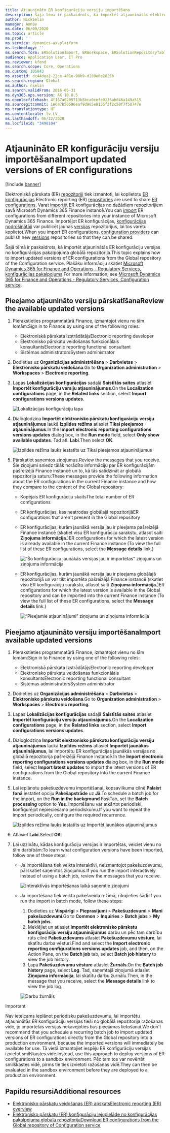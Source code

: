 ```yaml
---
title: Atjaunināto ER konfigurāciju versiju importēšana
description: Šajā tēmā ir paskaidrots, kā importēt atjauninātās elektronisko pārskatu (ER) konfigurāciju versijas no konfigurācijas pakalpojuma globālā repozitorija.
author: NickSelin
manager: AnnBe
ms.date: 06/09/2020
ms.topic: article
ms.prod: ''
ms.service: dynamics-ax-platform
ms.technology: ''
ms.search.form: ERSolutionImport, ERWorkspace, ERSolutionRepositoryTable
audience: Application User, IT Pro
ms.reviewer: kfend
ms.search.scope: Core, Operations
ms.custom: 105843
ms.assetid: dc44dea2-22ce-401e-98b9-d289e0e2825b
ms.search.region: Global
ms.author: nselin
ms.search.validFrom: 2016-05-31
ms.dyn365.ops.version: AX 10.0.5
ms.openlocfilehash: 4f167a0209713b5bca0cefe0135abd46a149a515
ms.sourcegitcommit: 1e6a7b50596eaf9d965e0155f3f2c50f7f50747e
ms.translationtype: HT
ms.contentlocale: lv-LV
ms.lasthandoff: 06/22/2020
ms.locfileid: "3498104"
---
```

# <a name="import-updated-versions-of-er-configurations"></a><span data-ttu-id="bb9f5-103">Atjaunināto ER konfigurāciju versiju importēšana</span><span class="sxs-lookup"><span data-stu-id="bb9f5-103">Import updated versions of ER configurations</span></span>

[!include [banner](../includes/banner.md)]

<span data-ttu-id="bb9f5-104">Elektroniskā pārskata (ER) [repozitoriji](general-electronic-reporting.md#Repository) tiek izmantoti, lai koplietotu [ER konfigurācijas](general-electronic-reporting.md#Configuration).</span><span class="sxs-lookup"><span data-stu-id="bb9f5-104">Electronic reporting (ER) [repositories](general-electronic-reporting.md#Repository) are used to share [ER configurations](general-electronic-reporting.md#Configuration).</span></span> <span data-ttu-id="bb9f5-105">Varat [importēt](download-electronic-reporting-configuration-lcs.md) ER konfigurācijas no dažādiem repozitorijiem savā Microsoft Dynamics 365 Finance instancē.</span><span class="sxs-lookup"><span data-stu-id="bb9f5-105">You can [import](download-electronic-reporting-configuration-lcs.md) ER configurations from different repositories into your instance of Microsoft Dynamics 365 Finance.</span></span> <span data-ttu-id="bb9f5-106">Importējot ER konfigurācijas, [konfigurācijas nodrošinātāji](general-electronic-reporting.md#Provider) var publicēt jaunas [versijas](general-electronic-reporting.md#component-versioning) repozitorijus, lai tos varētu koplietot.</span><span class="sxs-lookup"><span data-stu-id="bb9f5-106">When you import ER configurations, [configuration providers](general-electronic-reporting.md#Provider) can publish new [versions](general-electronic-reporting.md#component-versioning) repositories so that they can be shared.</span></span>

<span data-ttu-id="bb9f5-107">Šajā tēmā ir paskaidrots, kā importēt atjauninātās ER konfigurāciju versijas no konfigurācijas pakalpojuma globālā repozitorija.</span><span class="sxs-lookup"><span data-stu-id="bb9f5-107">This topic explains how to import updated versions of ER configurations from the Global repository of the Configuration service.</span></span> <span data-ttu-id="bb9f5-108">Plašāku informāciju skatiet [Microsoft Dynamics 365 for Finance and Operations - Regulatory Services, konfigurācijas pakalpojums](https://docs.microsoft.com/business-applications-release-notes/october18/dynamics365-finance-operations/regulatory-service-configuration).</span><span class="sxs-lookup"><span data-stu-id="bb9f5-108">For more information, see [Microsoft Dynamics 365 for Finance and Operations - Regulatory Services, Configuration service](https://docs.microsoft.com/business-applications-release-notes/october18/dynamics365-finance-operations/regulatory-service-configuration).</span></span>

## <a name="review-the-available-updated-versions"></a><span data-ttu-id="bb9f5-109">Pieejamo atjaunināto versiju pārskatīšana</span><span class="sxs-lookup"><span data-stu-id="bb9f5-109">Review the available updated versions</span></span>

1. <span data-ttu-id="bb9f5-110">Pierakstieties programmatūrā Finance, izmantojot vienu no šīm lomām:</span><span class="sxs-lookup"><span data-stu-id="bb9f5-110">Sign in to Finance by using one of the following roles:</span></span>

    - <span data-ttu-id="bb9f5-111">Elektroniskā pārskata izstrādātājs</span><span class="sxs-lookup"><span data-stu-id="bb9f5-111">Electronic reporting developer</span></span>
    - <span data-ttu-id="bb9f5-112">Elektronisko pārskatu veidošanas funkcionālais konsultants</span><span class="sxs-lookup"><span data-stu-id="bb9f5-112">Electronic reporting functional consultant</span></span>
    - <span data-ttu-id="bb9f5-113">Sistēmas administrators</span><span class="sxs-lookup"><span data-stu-id="bb9f5-113">System administrator</span></span>

2. <span data-ttu-id="bb9f5-114">Dodieties uz **Organizācijas administrēšana** \> **Darbvietas** \> **Elektronisko pārskatu veidošana**.</span><span class="sxs-lookup"><span data-stu-id="bb9f5-114">Go to **Organization administration** \> **Workspaces** \> **Electronic reporting**.</span></span>
3. <span data-ttu-id="bb9f5-115">Lapas **Lokalizācijas konfigurācijas** sadaļā **Saistītās saites** atlasiet **Importēt konfigurāciju versiju atjauninājumus**.</span><span class="sxs-lookup"><span data-stu-id="bb9f5-115">On the **Localization configurations** page, in the **Related links** section, select **Import configurations versions updates**.</span></span>

    ![Lokalizācijas konfigurāciju lapa](./media/er-download-updated-versions-global-repo1.png)

4. <span data-ttu-id="bb9f5-117">Dialoglodziņa **Importēt elektronisko pārskatu konfigurāciju versiju atjauninājumus** laukā **Izpildes režīms** atlasiet **Tikai pieejamos atjauninājumus**.</span><span class="sxs-lookup"><span data-stu-id="bb9f5-117">In the **Import electronic reporting configurations versions updates** dialog box, in the **Run mode** field, select **Only show available updates**.</span></span> <span data-ttu-id="bb9f5-118">Tad atl. **Labi**.</span><span class="sxs-lookup"><span data-stu-id="bb9f5-118">Then select **OK**.</span></span> 

    ![Izpildes režīma lauks iestatīts uz Tikai pieejamos atjauninājumus](./media/er-download-updated-versions-global-repo2.png)

5. <span data-ttu-id="bb9f5-120">Pārskatiet saņemtos ziņojumus.</span><span class="sxs-lookup"><span data-stu-id="bb9f5-120">Review the messages that you receive.</span></span> <span data-ttu-id="bb9f5-121">Šie ziņojumi sniedz tālāk norādīto informāciju par ER konfigurācijām pašreizējā Finance instancē un to, kā tās salīdzināt ar globālā repozitorija saturu:</span><span class="sxs-lookup"><span data-stu-id="bb9f5-121">These messages provide the following information about the ER configurations in the current Finance instance and how they compare to the content of the Global repository:</span></span>

    - <span data-ttu-id="bb9f5-122">Kopējais ER konfigurāciju skaits</span><span class="sxs-lookup"><span data-stu-id="bb9f5-122">The total number of ER configurations</span></span>
    - <span data-ttu-id="bb9f5-123">ER konfigurācijas, kas neatrodas globālajā repozitorijā</span><span class="sxs-lookup"><span data-stu-id="bb9f5-123">ER configurations that aren't present in the Global repository</span></span>
    - <span data-ttu-id="bb9f5-124">ER konfigurācijas, kurām jaunākā versija jau ir pieejama pašreizējā Finance instancē (skatiet visu ER konfigurāciju sarakstu, atlasot saiti **Ziņojuma informācija**.)</span><span class="sxs-lookup"><span data-stu-id="bb9f5-124">ER configurations for which the latest version is already available in the current Finance instance (To view the full list of these ER configurations, select the **Message details** link.)</span></span>

        ![“Šo konfigurāciju jaunākās versijas jau ir importētas” ziņojums un ziņojuma informācija](./media/er-download-updated-versions-global-repo3.png)

    - <span data-ttu-id="bb9f5-126">ER konfigurācijas, kurām jaunākā versija jau ir pieejama globālajā repozitorijā un var tikt importēta pašreizējā Finance instancē (skatiet visu ER konfigurāciju sarakstu, atlasot saiti **Ziņojuma informācija**.)</span><span class="sxs-lookup"><span data-stu-id="bb9f5-126">ER configurations for which the latest version is available in the Global repository and can be imported into the current Finance instance (To view the full list of these ER configurations, select the **Message details** link.)</span></span>

        ![“Pieejamie atjauninājumi” ziņojums un ziņojuma informācija](./media/er-download-updated-versions-global-repo4.png)

## <a name="import-available-updated-versions"></a><span data-ttu-id="bb9f5-128">Pieejamo atjaunināto versiju importēšana</span><span class="sxs-lookup"><span data-stu-id="bb9f5-128">Import available updated versions</span></span>

1. <span data-ttu-id="bb9f5-129">Pierakstieties programmatūrā Finance, izmantojot vienu no šīm lomām:</span><span class="sxs-lookup"><span data-stu-id="bb9f5-129">Sign in to Finance by using one of the following roles:</span></span>

    - <span data-ttu-id="bb9f5-130">Elektroniskā pārskata izstrādātājs</span><span class="sxs-lookup"><span data-stu-id="bb9f5-130">Electronic reporting developer</span></span>
    - <span data-ttu-id="bb9f5-131">Elektronisko pārskatu veidošanas funkcionālais konsultants</span><span class="sxs-lookup"><span data-stu-id="bb9f5-131">Electronic reporting functional consultant</span></span>
    - <span data-ttu-id="bb9f5-132">Sistēmas administrators</span><span class="sxs-lookup"><span data-stu-id="bb9f5-132">System administrator</span></span>

2. <span data-ttu-id="bb9f5-133">Dodieties uz **Organizācijas administrēšana** \> **Darbvietas** \> **Elektronisko pārskatu veidošana**.</span><span class="sxs-lookup"><span data-stu-id="bb9f5-133">Go to **Organization administration** \> **Workspaces** \> **Electronic reporting**.</span></span>
3. <span data-ttu-id="bb9f5-134">Lapas **Lokalizācijas konfigurācijas** sadaļā **Saistītās saites** atlasiet **Importēt konfigurāciju versiju atjauninājumus**.</span><span class="sxs-lookup"><span data-stu-id="bb9f5-134">On the **Localization configurations** page, in the **Related links** section, select **Import configurations versions updates**.</span></span>
4. <span data-ttu-id="bb9f5-135">Dialoglodziņa **Importēt elektronisko pārskatu konfigurāciju versiju atjauninājumus** laukā **Izpildes režīms** atlasiet **Importēt jaunākos atjauninājumus**, lai importētu ER konfigurācijas jaunākās versijas no globālā repozitorija pašreizējā Finance instancē.</span><span class="sxs-lookup"><span data-stu-id="bb9f5-135">In the **Import electronic reporting configurations versions updates** dialog box, in the **Run mode** field, select **Import latest updates** to import the latest versions of ER configurations from the Global repository into the current Finance instance.</span></span>
5. <span data-ttu-id="bb9f5-136">Lai ieplānotu pakešuzdevumu importēšanai, kopsavilkuma cilnē **Palaist fonā** iestatiet opciju **Pakešapstrāde** uz **Jā**.</span><span class="sxs-lookup"><span data-stu-id="bb9f5-136">To schedule a batch job for the import, on the **Run in the background** FastTab, set the **Batch processing** option to **Yes**.</span></span> <span data-ttu-id="bb9f5-137">Importēšanu var atkārtot periodiski, konfigurējot nepieciešamo periodiskumu.</span><span class="sxs-lookup"><span data-stu-id="bb9f5-137">If you want to repeat the import periodically, configure the required recurrence.</span></span>

    ![Izpildes režīma lauks iestatīts uz Importēt jaunākos atjauninājumus](./media/er-download-updated-versions-global-repo5.png)

6. <span data-ttu-id="bb9f5-139">Atlasiet **Labi**.</span><span class="sxs-lookup"><span data-stu-id="bb9f5-139">Select **OK**.</span></span>
7. <span data-ttu-id="bb9f5-140">Lai uzzinātu, kādas konfigurāciju versijas ir importētas, veiciet vienu no šīm darbībām:</span><span class="sxs-lookup"><span data-stu-id="bb9f5-140">To learn what configuration versions have been imported, follow one of these steps:</span></span>

    - <span data-ttu-id="bb9f5-141">Ja importēšana tiek veikta interaktīvi, neizmantojot pakešuzdevumu, pārskatiet saņemtos ziņojumus.</span><span class="sxs-lookup"><span data-stu-id="bb9f5-141">If you run the import interactively instead of using a batch job, review the messages that you receive.</span></span>

        ![Interaktīvās importēšanas laikā saņemtie ziņojumi](./media/er-download-updated-versions-global-repo6.png)

    - <span data-ttu-id="bb9f5-143">Ja importēšana tiek veikta pakešveida režīmā, rīkojieties šādi:</span><span class="sxs-lookup"><span data-stu-id="bb9f5-143">If you run the import in batch mode, follow these steps:</span></span>

        1. <span data-ttu-id="bb9f5-144">Dodieties uz **Vispārīgi** \> **Pieprasījumi** \> **Pakešuzdevumi** \> **Mani pakešuzdevumi**.</span><span class="sxs-lookup"><span data-stu-id="bb9f5-144">Go to **Common** \> **Inquiries** \> **Batch jobs** \> **My batch jobs**.</span></span>
        2. <span data-ttu-id="bb9f5-145">Meklējiet un atlasiet **Importēt elektronisko pārskatu konfigurāciju versiju atjauninājumus** darbu un pēc tam darbību rūts cilnē **Pakešuzdevums** atlasiet **Pakešuzdevumu vēsture**, lai skatītu darba vēsturi.</span><span class="sxs-lookup"><span data-stu-id="bb9f5-145">Find and select the **Import electronic reporting configurations versions updates** job, and then, on the Action Pane, on the **Batch job** tab, select **Batch job history** to view the job history.</span></span>
        3. <span data-ttu-id="bb9f5-146">Lapā **Pakešuzdevumu vēsture** atlasiet **Žurnāls**.</span><span class="sxs-lookup"><span data-stu-id="bb9f5-146">On the **Batch job history** page, select **Log**.</span></span> <span data-ttu-id="bb9f5-147">Tad, saņemtajā ziņojumā atlasiet **Ziņojuma informācija**, lai skatītu darbu žurnālu.</span><span class="sxs-lookup"><span data-stu-id="bb9f5-147">Then, in the message that you receive, select the **Message details** link to view the job log.</span></span>

        ![Darbu žurnāls](./media/er-download-updated-versions-global-repo7.png)

> [!IMPORTANT]
> <span data-ttu-id="bb9f5-149">Nav ieteicams ieplānot periodisku pakešuzdevumu, lai importētu atjauninātās ER konfigurāciju versijas tieši no globālā repozitorija ražošanas vidē, jo importētās versijas nekavējoties būs pieejamas lietošanai.</span><span class="sxs-lookup"><span data-stu-id="bb9f5-149">We don't recommend that you schedule a recurring batch job to import updated versions of ER configurations directly from the Global repository into a production environment, because the imported versions will immediately be available for use.</span></span> <span data-ttu-id="bb9f5-150">Tā vietā izmantojiet iespēju ER konfigurāciju versijas izvietot smilškastes vidē.</span><span class="sxs-lookup"><span data-stu-id="bb9f5-150">Instead, use this approach to deploy versions of ER configurations to a sandbox environment.</span></span> <span data-ttu-id="bb9f5-151">Pēc tam tos var novērtēt smilškastes vidē, pirms tie tiek izvietoti ražošanas vidē.</span><span class="sxs-lookup"><span data-stu-id="bb9f5-151">They can then be evaluated in the sandbox environment before they are deployed to a production environment.</span></span>

## <a name="additional-resources"></a><span data-ttu-id="bb9f5-152">Papildu resursi</span><span class="sxs-lookup"><span data-stu-id="bb9f5-152">Additional resources</span></span>

- [<span data-ttu-id="bb9f5-153">Elektronisko pārskatu veidošanas (ER) apskats</span><span class="sxs-lookup"><span data-stu-id="bb9f5-153">Electronic reporting (ER) overview</span></span>](general-electronic-reporting.md)
- [<span data-ttu-id="bb9f5-154">Elektronisko pārskatu (ER) konfigurāciju lejupielāde no konfigurācijas pakalpojuma globālā repozitorija</span><span class="sxs-lookup"><span data-stu-id="bb9f5-154">Download ER configurations from the Global repository of Configuration service</span></span>](er-download-configurations-global-repo.md)
